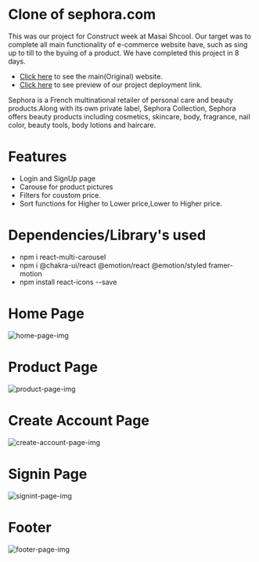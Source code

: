# Clone of sephora.com


This was our project for Construct week at Masai Shcool. Our target was to complete all main functionality of e-commerce website have, such as sing up to till to the byuing of a product. We have completed this project in 8 days.

- [Click here](https://www.sephora.com/) to see the main(Original) website.
- [Click here](https://sephora-github-io.vercel.app/) to see preview of our project deployment link.

Sephora is a French multinational retailer of personal care and beauty products.Along with its own private label, Sephora Collection, Sephora offers beauty products including cosmetics, skincare, body, fragrance, nail color, beauty tools, body lotions and haircare.

# Features
- Login and SignUp page
- Carouse for product pictures
- Filters for coustom price.
- Sort functions for Higher to Lower price,Lower to Higher price.

# Dependencies/Library's used
- npm i react-multi-carousel
- npm i @chakra-ui/react @emotion/react @emotion/styled framer-motion
- npm install react-icons --save

# Home Page

<img src="https://imagetolink.com/ib/y0ATkQQDq5.png" alt="home-page-img">

# Product Page
<img src="https://imagetolink.com/ib/chTTwQQDYh.png" alt="product-page-img" >

# Create Account Page
<img src="https://imagetolink.com/ib/SDGEEHFaqP.png" alt="create-account-page-img" >

# Signin Page
<img src="https://imagetolink.com/ib/Q7ABpeSlqW.png" alt="signint-page-img" >

# Footer
<img src="https://imagetolink.com/ib/82Poc4NfAr.png" alt="footer-page-img" >




